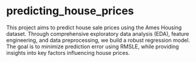 # predicting_house_prices
This project aims to predict house sale prices using the Ames Housing dataset. Through comprehensive exploratory data analysis (EDA), feature engineering, and data preprocessing, we build a robust regression model. The goal is to minimize prediction error using RMSLE, while providing insights into key factors influencing house prices.

